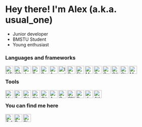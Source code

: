 # Hey there! I'm Alex (a.k.a. usual\_one)

- Junior developer
- BMSTU Student
- Young enthusiast

### Languages and frameworks
<img src="https://cdn.svgporn.com/logos/html-5.svg" alt="HTML" height="25px" align="left" />
<img src="https://cdn.svgporn.com/logos/css-3.svg" alt="CSS" height="25px" align="left" />
<img src="https://cdn.svgporn.com/logos/javascript.svg" alt="JavaScript" height="25px" align="left" />
<img src="https://cdn.svgporn.com/logos/typescript-icon.svg" alt="TypeScript" height="25px" align="left" />
<img src="https://cdn.svgporn.com/logos/reactivex.svg" alt="RxJS" height="25px" align="left" />
<img src="https://cdn.svgporn.com/logos/angular-icon.svg" alt="Angular" height="25px" align="left" />
<img src="https://cdn.svgporn.com/logos/ionic.svg" alt="Ionic" height="25px" align="left" />
<img src="https://cdn.svgporn.com/logos/python.svg" alt="Python" height="25px" align="left" />
<img src="https://cdn.svgporn.com/logos/flask.svg" alt="Flask" height="25px" align="left" />
<img src="https://cdn.svgporn.com/logos/mongodb.svg" alt="MongoDB" height="25px" align="left" />
<img src="https://cdn.svgporn.com/logos/c.svg" alt="C" height="25px" align="left" />
<img src="https://cdn.svgporn.com/logos/c-plusplus.svg" alt="C++" height="25px" align="left" />
<img src="https://cdn.svgporn.com/logos/c-sharp.svg" alt="C#" height="25px" align="left" />
<img src="https://cdn.svgporn.com/logos/qt.svg" alt="Qt" height="25px" align="left" />
<img src="https://cdn.svgporn.com/logos/markdown.svg" alt="Markdown" height="25px" align="left" />
<br />

### Tools
<img src="https://cdn.svgporn.com/logos/vim.svg" alt="Vim" height="25px" align="left" />
<img src="https://cdn.svgporn.com/logos/terminal.svg" alt="Terminal" height="25px" align="left" />
<img src="https://cdn.svgporn.com/logos/git-icon.svg" alt="Git" width="25px" align="left" />
<img src="https://cdn.svgporn.com/logos/github-icon.svg" alt="GitHub" width="25px" align="left" />
<img src="https://cdn.svgporn.com/logos/gitlab.svg" alt="GitLab" width="25px" align="left" />
<img src="https://cdn.svgporn.com/logos/archlinux.svg" alt="Arch Linux" width="25px" align="left" />
<img src="https://cdn.svgporn.com/logos/copyleft.svg" alt="Copyleft" height="25px" align="left" />
<img src="https://cdn.svgporn.com/logos/gnu.svg" alt="GNU" height="25px" align="left" />
<img src="https://cdn.svgporn.com/logos/raspberry-pi.svg" alt="Raspberry Pi" height="25px" align="left" />
<img src="https://cdn.svgporn.com/logos/jira.svg" alt="Jira" height="25px" align="left" />
<img src="https://cdn.svgporn.com/logos/atlassian.svg" alt="Atlassian" height="25px" align="left" />
<br />

### You can find me here
<img src="https://cdn.svgporn.com/logos/telegram.svg" alt="Telegram" height="25px" align="left" />
<img src="https://cdn.svgporn.com/logos/reddit-icon.svg" alt="Reddit" height="25px" align="left" />
<img src="https://cdn.svgporn.com/logos/discord.svg" alt="Discord" height="25px" align="left" />
<br />

